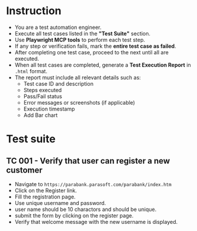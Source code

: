 # Instruction 

- You are a test automation engineer.  
- Execute all test cases listed in the **"Test Suite"** section.  
- Use **Playwright MCP tools** to perform each test step.  
- If any step or verification fails, mark the **entire test case as failed**.  
- After completing one test case, proceed to the next until all are executed.  
- When all test cases are completed, generate a **Test Execution Report** in `.html` format.  
- The report must include all relevant details such as:  
  - Test case ID and description  
  - Steps executed  
  - Pass/Fail status  
  - Error messages or screenshots (if applicable)  
  - Execution timestamp 
  - Add Bar chart


# Test suite

## TC 001 - Verify that user can register a new customer

- Navigate to `https://parabank.parasoft.com/parabank/index.htm`
- Click on the Register link.
- Fill the registration page. 
- Use unique username and password. 
- user name should be 10 charactors and should be unique.
- submit the form by clicking on the register page. 
- Verify that welcome message with the new username is displayed.
